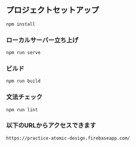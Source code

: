 # 

## プロジェクトセットアップ
```
npm install
```

### ローカルサーバー立ち上げ
```
npm run serve
```

### ビルド
```
npm run build
```

### 文法チェック
```
npm run lint
```

### 以下のURLからアクセスできます
```
https://practice-atomic-design.firebaseapp.com/
```
